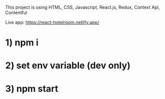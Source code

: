 This project is using HTML, CSS, Javascript, React.js, Redux, Context Api, Contentful

Live app: https://react-hotelroom.netlify.app/

# 1) npm i

# 2) set env variable (dev only)

# 3) npm start
